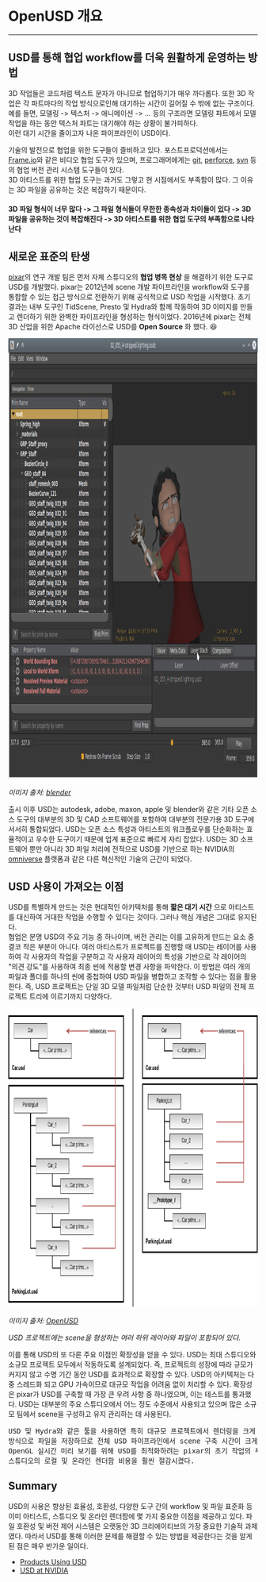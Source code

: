 # OpenUSD 개요
- - -

## USD를 통해 협업 workflow를 더욱 원활하게 운영하는 방법

3D 작업들은 코드처럼 텍스트 문자가 아니므로 협업하기가 매우 까다롭다. 또한 3D 작업은 각 파트마다의
작업 방식으로인해 대기하는 시간이 길어질 수 밖에 없는 구조이다.   
예를 들면, 모델링 -> 텍스처 -> 애니메이션 -> ... 등의 구조라면 모델링 파트에서 모델 작업을 하는 동안 텍스처 파트는 대기해야 하는 상황이 불가피하다.   
이런 대기 시간을 줄이고자 나온 파이프라인이 USD이다.   
   
기술의 발전으로 협업을 위한 도구들이 즐비하고 있다. 포스트프로덕션에서는 [Frame.io](https://frame.io/)와 같은 비디오 협업 도구가 있으며, 
프로그래머에게는 [git](https://git-scm.com/), [perforce](https://www.perforce.com/ko), [svn](https://tortoisesvn.net/) 등의 
협업 버전 관리 시스템 도구들이 있다.   
3D 아티스트를 위한 협업 도구는 과거도 그렇고 현 시점에서도 부족함이 많다. 그 이유는 3D 파일을 공유하는 것은 복잡하기 때문이다.   
   
#### 3D 파일 형식이 너무 많다 -> 그 파일 형식들이 무한한 종속성과 차이들이 있다 -> 3D 파일을 공유하는 것이 복잡해진다 -> 3D 아티스트를 위한 협업 도구의 부족함으로 나타난다

## 새로운 표준의 탄생
   
[pixar](https://www.pixar.com/)의 연구 개발 팀은 먼저 자체 스튜디오의 __협업 병목 현상__ 을 해결하기 위한 도구로 USD를 개발했다. pixar는
2012년에 scene 개발 파이프라인을 workflow와 도구를 통합할 수 있는 접근 방식으로 전환하기 위해 공식적으로 USD 작업을 시작했다.
초기 결과는 내부 도구인 TidScene, Presto 및 Hydra와 함께 작동하여 3D 이미지를 만들고 렌더하기 위한 완벽한 파이프라인을 형성하는 형식이었다.
2016년에 pixar는 전체 3D 산업을 위한 Apache 라이선스로 USD를 __Open Source__ 화 했다. :laughing:

<center><img src="../../../images/usd_scrn.png" width="1152" height="888"></center>       

_이미지 출처: [blender](https://docs.blender.org/manual/en/latest/files/import_export/usd.html)_

출시 이후 USD는 autodesk, adobe, maxon, apple 및 blender와 같은 기타 오픈 소스 도구의 대부분의 3D 및 CAD 소프트웨어를 포함하여 대부분의 
전문가용 3D 도구에 서서히 통합되었다. USD는 오픈 소스 특성과 아티스트의 워크플로우를 단순화하는 효율적이고 우수한 도구이기 때문에 업계 표준으로 
빠르게 자리 잡았다. USD는 3D 소프트웨어 뿐만 아니라 3D 파일 처리에 전적으로 USD를 기반으로 하는 
NVIDIA의 [omniverse](https://www.nvidia.com/en-us/omniverse/) 플랫폼과 같은 다른 혁신적인 기술의 근간이 되었다.

## USD 사용이 가져오는 이점

USD를 특별하게 만드는 것은 현대적인 아키텍처를 통해 __짧은 대기 시간__ 으로 아티스트를 대신하여 거대한 작업을 수행할 수 있다는 것이다. 
그러나 핵심 개념은 그대로 유지된다.   
협업은 분명 USD의 주요 기능 중 하나이며, 버전 관리는 이를 고유하게 만드는 요소 중 결코 작은 부분이 아니다. 여러 아티스트가 프로젝트를 진행할 때 
USD는 레이어를 사용하여 각 사용자의 작업을 구분하고 각 사용자 레이어의 특성을 기반으로 각 레이어의 "의견 강도"를 사용하여 최종 씬에 적용할 변경 사항을 
파악한다. 이 방법은 여러 개의 파일과 폴더를 하나의 씬에 중첩하여 USD 파일을 병합하고 조작할 수 있다는 점을 활용한다. 즉, USD 프로젝트는 단일 3D 모델 
파일처럼 단순한 것부터 USD 파일의 전체 프로젝트 트리에 이르기까지 다양하다.

<center><img src="../../../images/usd_structure.png" width="913" height="603"></center>       

_이미지 출처: [OpenUSD](https://openusd.org/dev/api/_usd__page__scenegraph_instancing.html)_

_USD 프로젝트에는 scene을 형성하는 여러 하위 레이어와 파일이 포함되어 있다._   

이를 통해 USD의 또 다른 주요 이점인 확장성을 얻을 수 있다. USD는 최대 스튜디오와 소규모 프로젝트 모두에서 작동하도록 설계되었다. 즉, 프로젝트의 성장에 
따라 규모가 커지지 않고 수명 기간 동안 USD를 효과적으로 확장할 수 있다. USD의 아키텍처는 다중 스레드화 되고 GPU 가속이므로 대규모 작업을 어려움 없이 
처리할 수 있다. 확장성은 pixar가 USD를 구축할 때 가장 큰 우려 사항 중 하나였으며, 이는 테스트를 통과했다. USD는 대부분의 주요 스튜디오에서 어느 정도 
수준에서 사용되고 있으며 많은 소규모 팀에서 scene을 구성하고 유지 관리하는 데 사용된다.

<pre>
USD 및 Hydra와 같은 툴을 사용하면 특히 대규모 프로젝트에서 렌더링을 크게 최적화할 수 있다. USD는 렌더 엔진에서 신속하게 액세스하고 사용할 수 있는 
방식으로 파일을 저장하므로 전체 USD 파이프라인에서 scene 구축 시간이 크게 단축된다. 이러한 효율성의 대부분은 pixar의 Presto 애니메이션 도구 내에서 
OpenGL 실시간 미리 보기를 위해 USD를 최적화하려는 pixar의 초기 작업의 부산물이다. 그러나 이러한 최적화는 렌더링의 모든 영역에 큰 영향을 미치면서 
스튜디오의 로컬 및 온라인 렌더팜 비용을 훨씬 절감시켰다.
</pre>

## Summary

USD의 사용은 향상된 효율성, 호환성, 다양한 도구 간의 workflow 및 파일 표준화 등 이미 아티스트, 스튜디오 및 온라인 렌더팜에 몇 가지 중요한 이점을 
제공하고 있다. 파일 호환성 및 버전 제어 시스템은 오랫동안 3D 크리에이티브의 가장 중요한 기술적 과제였다. 따라서 USD를 통해 이러한 문제를 해결할 수 
있는 방법을 제공한다는 것을 알게 된 점은 매우 반가운 일이다.

+ [Products Using USD](https://www.openusd.org/release/usd_products.html)
+ [USD at NVIDIA](https://developer.nvidia.com/usd)